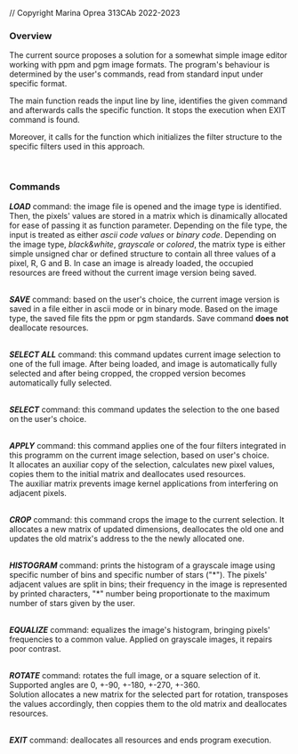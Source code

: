 // Copyright Marina Oprea 313CAb 2022-2023

<h3>Overview</h3>
	<p>The current source proposes a solution for a somewhat simple image editor
working with ppm and pgm image formats. The program's behaviour is determined
by the user's commands, read from standard input under specific format.</p>
	<p>The main function reads the input line by line, identifies the given
command and afterwards calls the specific function. It stops the execution when
EXIT command is found.</p>
	<p>Moreover, it calls for the function which initializes the filter structure
to the specific filters used in this approach.</p><br>

<h3>Commands</h3>
<b><i>LOAD</b></i> command:
	the image file is opened and the image type is identified. Then, the pixels'
values are stored in a matrix which is dinamically allocated for ease of passing
it as function parameter.
	Depending on the file type, the input is treated as either <i>ascii code values</i>
or <i>binary code</i>. Depending on the image type, <i>black&white</i>, <i>grayscale</i> or <i>colored</i>,
the matrix type is either simple unsigned char or defined structure to contain
all three values of a pixel, R, G and B.
	In case an image is already loaded, the occupied resources are freed without
the current image version being saved.<br><br>

<b><i>SAVE</b></i> command:
	based on the user's choice, the current image version is saved in a file
either in ascii mode or in binary mode. Based on the image type, the saved 
file fits the ppm or pgm standards. Save command <b>does not</b> deallocate resources.<br><br>

<b><i>SELECT ALL</b></i> command:
	this command updates current image selection to one of the full image. After
being loaded, and image is automatically fully selected and after being cropped,
the cropped version becomes automatically fully selected.<br><br>

<b><i>SELECT</b></i> command:
	this command updates the selection to the one based on the user's choice.<br><br>

<b><i>APPLY</b></i> command:
	this command applies one of the four filters integrated in this programm on
the current image selection, based on user's choice.<br>
	It allocates an auxiliar copy of the selection, calculates new pixel values,
copies them to the initial matrix and deallocates used resources.<br>
	The auxiliar matrix prevents image kernel applications from interfering on
adjacent pixels.<br><br>

<b><i>CROP</b></i> command:
	this command crops the image to the current selection. It allocates a new
matrix of updated dimensions, deallocates the old one and updates the old
matrix's address to the the newly allocated one.<br><br>

<b><i>HISTOGRAM</b></i> command:
	prints the histogram of a grayscale image using specific number of bins and
specific number of stars ("\*"). The pixels' adjacent values are split in bins;
their frequency in the image is represented by printed characters, "\*" number
being proportionate to the maximum number of stars given by the user. <br><br>

<b><i>EQUALIZE</b></i> command:
	equalizes the image's histogram, bringing pixels' frequencies to a common
value. Applied on grayscale images, it repairs poor contrast. <br><br>

<b><i>ROTATE</b></i> command:
	rotates the full image, or a square selection of it. Supported angles are
0, +-90, +-180, +-270, +-360.<br>
	Solution allocates a new matrix for the selected part for rotation,
transposes the values accordingly, then coppies them to the old matrix and
deallocates resources.<br><br>

<b><i>EXIT</b></i> command:
	deallocates all resources and ends program execution.<br>
